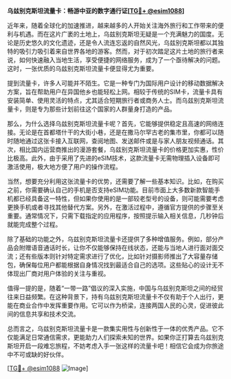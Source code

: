 **乌兹别克斯坦流量卡：畅游中亚的数字通行证[[TG💪+ @esim1088](https://t.me/s/esim1088)]**

近年来，随着全球化的加速推进，越来越多的人开始关注海外旅行和工作带来的便利与机遇。而在这片广袤的土地上，乌兹别克斯坦无疑是一个充满魅力的国度。无论是历史悠久的文化遗迹，还是令人流连忘返的自然风光，乌兹别克斯坦都以其独特的吸引力吸引着来自世界各地的游客。然而，对于初次踏足这片土地的旅行者来说，如何快速融入当地生活，享受便捷的网络服务，成为了一个亟待解决的问题。这时，一张优质的乌兹别克斯坦流量卡便显得尤为重要。

提到流量卡，许多人可能并不陌生。它是一种专门为国际用户设计的移动数据解决方案，旨在帮助用户在异国他乡也能轻松上网。相较于传统的SIM卡，流量卡具有安装简单、使用灵活的特点，尤其适合短期旅行者或商务人士。而乌兹别克斯坦流量卡，则是专为那些计划前往这个国家的人群量身打造的产品。

那么，为什么选择乌兹别克斯坦流量卡呢？首先，它能够提供稳定且高速的网络连接。无论是在首都塔什干的大街小巷，还是在撒马尔罕古老的集市里，你都可以随时随地通过这张卡接入互联网，查阅地图、发送邮件或是与家人朋友视频通话。其次，相比国内运营商推出的漫游套餐，乌兹别克斯坦流量卡的价格更加实惠，性价比极高。此外，由于采用了先进的eSIM技术，这款流量卡无需物理插入设备即可激活使用，极大地方便了用户的操作流程。

当然，想要充分利用这张流量卡的优势，还需要了解一些基本知识。比如，在购买之前，你需要确认自己的手机是否支持eSIM功能。目前市面上大多数新款智能手机都已经具备这一特性，但如果你使用的是一部较老型号的设备，则可能需要考虑更换手机或者寻找其他替代方案。另外，在激活过程中，遵循官方提供的步骤至关重要。通常情况下，只需下载指定的应用程序，按照提示输入相关信息，几秒钟后就能完成整个过程。

除了基础的功能之外，乌兹别克斯坦流量卡还提供了多种增值服务。例如，部分产品会附赠语音通话时长，让你不仅能够保持在线状态，还能与当地人进行面对面交流；还有些版本则针对特定需求进行了优化，比如针对摄影师推出了大容量存储包，确保每位用户都能根据自身情况找到最适合自己的选项。这些贴心的设计无不体现出厂商对用户体验的关注与重视。

值得一提的是，随着“一带一路”倡议的深入实施，中国与乌兹别克斯坦之间的经贸往来日益频繁。在这种背景下，持有乌兹别克斯坦流量卡不仅有助于个人出行，更能在商业合作中发挥重要作用。它可以作为桥梁，连接两国人民的心灵，促进彼此间的信息共享和技术交流。

总而言之，乌兹别克斯坦流量卡是一款集实用性与创新性于一体的优秀产品。它不仅能满足日常通信需求，更能助力人们探索未知的世界。如果你正打算去乌兹别克斯坦开启一段难忘旅程，不妨考虑入手一张这样的流量卡吧！相信它会成为你旅途中不可或缺的好伙伴。

[[TG💪+ @esim1088](https://t.me/s/esim1088) ![Image](https://i.postimg.cc/4NQfJmqS/Snipaste-2025-05-13-00-14-12.png)]